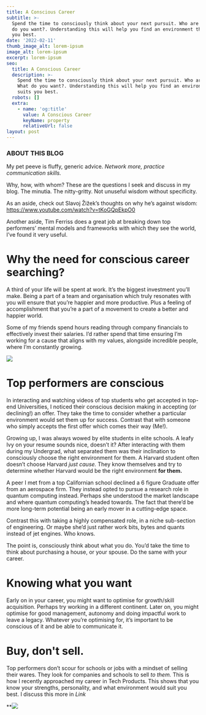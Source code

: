 ```yaml
---
title: A Conscious Career
subtitle: >-
  Spend the time to consciously think about your next pursuit. Who are you? What
  do you want?. Understanding this will help you find an environment that suits
  you best.
date: '2022-02-11'
thumb_image_alt: lorem-ipsum
image_alt: lorem-ipsum
excerpt: lorem-ipsum
seo:
  title: A Conscious Career
  description: >-
    Spend the time to consciously think about your next pursuit. Who are you?
    What do you want?. Understanding this will help you find an environment that
    suits you best.
  robots: []
  extra:
    - name: 'og:title'
      value: A Conscious Career
      keyName: property
      relativeUrl: false
layout: post
---
```

### ABOUT THIS BLOG

My pet peeve is fluffy, generic advice. *Network more, practice communication skills.*

Why, how, with whom? These are the questions I seek and discuss in my blog. The minutia. The nitty-gritty. Not unuseful wisdom without specificity.

As an aside, check out Slavoj Žižek’s thoughts on why he’s against wisdom: <https://www.youtube.com/watch?v=tKoGQpEkpO0>

Another aside, Tim Ferriss does a great job at breaking down top performers’ mental models and frameworks with which they see the world, I’ve found it very useful.

# Why the need for conscious career searching?

A third of your life will be spent at work. It’s the biggest investment you’ll make. Being a part of a team and organisation which truly resonates with you will ensure that you’re happier and more productive. Plus a feeling of accomplishment that you’re a part of a movement to create a better and happier world.

Some of my friends spend hours reading through company financials to effectively invest their salaries. I’d rather spend that time ensuring I’m working for a cause that aligns with my values, alongside incredible people, where I’m constantly growing.

![](https://images.unsplash.com/photo-1510034141778-a4d065653d92?ixlib=rb-1.2.1\&ixid=MnwxMjA3fDB8MHxwaG90by1wYWdlfHx8fGVufDB8fHx8\&auto=format\&fit=crop\&w=1000\&q=80)

# Top performers are conscious

In interacting and watching videos of top students who get accepted in top-end Universities, I noticed their conscious decision making in accepting (or declining!) an offer. They take the time to consider whether a particular environment would set them up for success. Contrast that with someone who simply accepts the first offer which comes their way (Me!).

Growing up, I was always wowed by elite students in elite schools. A leafy Ivy on your resume sounds nice, doesn’t it? After interacting with them during my Undergrad, what separated them was their inclination to consciously choose the right environment for them. A Harvard student often doesn’t choose Harvard *just cause.* They know themselves and try to determine whether Harvard would be the right environment **for them.**

A peer I met from a top Californian school declined a 6 figure Graduate offer from an aerospace firm. They instead opted to pursue a research role in quantum computing instead. Perhaps she understood the market landscape and where quantum computing’s headed towards. The fact that there’d be more long-term potential being an early mover in a cutting-edge space.

Contrast this with taking a highly compensated role, in a niche sub-section of engineering. Or maybe she’d just rather work bits, bytes and quants instead of jet engines. Who knows.

The point is, consciously think about what you do. You’d take the time to think about purchasing a house, or your spouse. Do the same with your career.

# Knowing what you want

Early on in your career, you might want to optimise for growth/skill acquisition. Perhaps try working in a different continent. Later on, you might optimise for good management, autonomy and doing impactful work to leave a legacy. Whatever you’re optimising for, it’s important to be conscious of it and be able to communicate it.

# Buy, don't sell.

Top performers don’t scour for schools or jobs with a mindset of selling their wares. They look for companies and schools to sell *to them.* This is how I recently approached my career in Tech Products. This shows that you know your strengths, personality, and what environment would suit you best. I discuss this more in *Link*

**![](https://images.unsplash.com/photo-1620662736427-b8a198f52a4d?ixlib=rb-1.2.1\&ixid=MnwxMjA3fDB8MHxwaG90by1wYWdlfHx8fGVufDB8fHx8\&auto=format\&fit=crop\&w=1000\&q=80)
